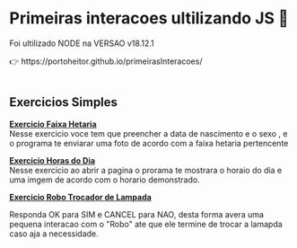 <h1>Primeiras interacoes ultilizando JS 🤖</h1>
<p>Foi ultilizado NODE na VERSAO v18.12.1</p>
👉 https://portoheitor.github.io/primeirasInteracoes/
<br><br>
<h2>Exercicios Simples</h2>


<p><strong><a
            href="http://portoheitor.github.io/primeirasInteracoes/ExerciciosSimples/FaixaHetaria/index.html">Exercicio
            Faixa Hetaria</a></strong> <br>
    Nesse exercicio voce tem que preencher a data de nascimento e o sexo , e o programa te enviarar uma foto de acordo
    com a faixa hetaria pertencente </p>
<p><strong><a href="http://portoheitor.github.io/primeirasInteracoes/ExerciciosSimples/HorasDoDia/index.html">Exercicio
            Horas do Dia</a></strong> <br>
    Nesse exercicio ao abrir a pagina o prorama te mostrara o horaio do dia e uma imgem de acordo com o horario
    demonstrado.</p>
<p><strong><a
            href="http://portoheitor.github.io/primeirasInteracoes/ExerciciosSimples/roboTrocadorDeLampadas/index.html">Exercicio
            Robo Trocador de Lampada</a></strong> <br>
<p>Responda OK para SIM e CANCEL para NAO, desta forma avera uma pequena interacao com o "Robo" ate que ele termine de
    trocar a lamapda caso aja a necessidade.</p>




